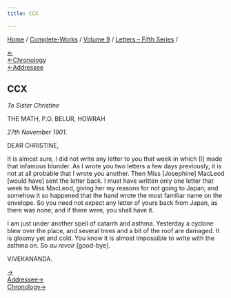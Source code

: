```yaml
---
title: CCX

---
```

<div>

[Home](../../../index.htm) / [Complete-Works](../../complete_works.htm)
/ [Volume 9](../volume_9_contents.htm) / [Letters – Fifth
Series](letters_fifth_series_contents.htm) /

[←](209_christine.htm)  
[←Chronology](209_christine.htm)  
[←Addressee](209_christine.htm)

## CCX

*To Sister Christine*

THE MATH, P.O. BELUR, HOWRAH

*27th November 1901*.

DEAR CHRISTINE,

It is almost sure, I did not write any letter to you that week in which
\[I\] made that infamous blunder. As I wrote you two letters a few days
previously, it is not at all probable that I wrote you another. Then
Miss \[Josephine\] MacLeod \[would have\] sent the letter back. I must
have written only one letter that week to Miss MacLeod, giving her my
reasons for not going to Japan; and somehow it so happened that the hand
wrote the most familiar name on the envelope. So you need not expect any
letter of yours back from Japan, as there was none; and if there were,
you shall have it.

I am just under another spell of catarrh and asthma. Yesterday a cyclone
blew over the place, and several trees and a bit of the roof are
damaged. It is gloomy yet and cold. You know it is almost impossible to
write with the asthma on. So *au revoir* \[good-bye\].

VIVEKANANDA.

[→](211_christine.htm)  
[Addressee→](211_christine.htm)  
[Chronology→](211_christine.htm)

</div>
